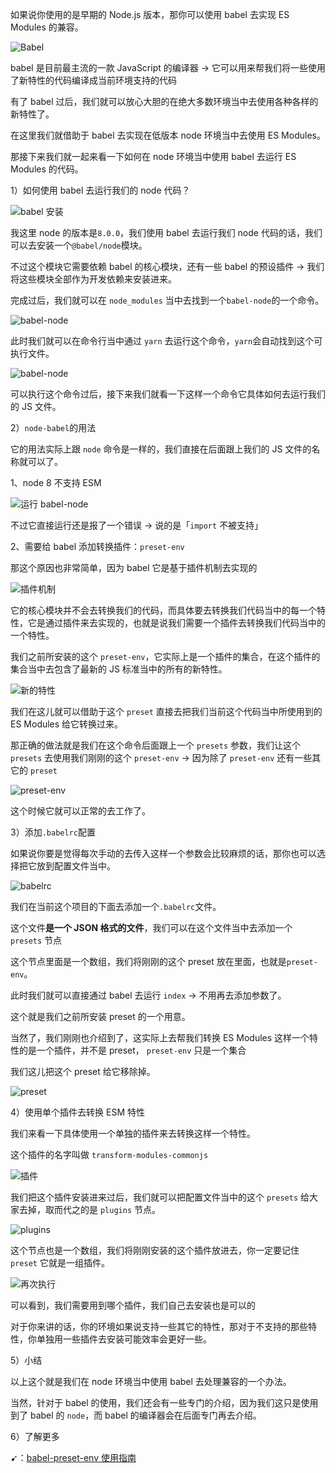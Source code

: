 如果说你使用的是早期的 Node.js 版本，那你可以使用 babel 去实现 ES Modules 的兼容。

![Babel](assets/img/2021-11-14-20-31-06.png)

babel 是目前最主流的一款 JavaScript 的编译器 -> 它可以用来帮我们将一些使用了新特性的代码编译成当前环境支持的代码

有了 babel 过后，我们就可以放心大胆的在绝大多数环境当中去使用各种各样的新特性了。

在这里我们就借助于 babel 去实现在低版本 node 环境当中去使用 ES Modules。

那接下来我们就一起来看一下如何在 node 环境当中使用 babel 去运行 ES Modules 的代码。

1）如何使用 babel 去运行我们的 node 代码？

![babel 安装](assets/img/2021-11-14-20-32-36.png)

我这里 node 的版本是`8.0.0`，我们使用 babel 去运行我们 node 代码的话，我们可以去安装一个`@babel/node`模块。

不过这个模块它需要依赖 babel 的核心模块，还有一些 babel 的预设插件 -> 我们将这些模块全部作为开发依赖来安装进来。

完成过后，我们就可以在 `node_modules` 当中去找到一个`babel-node`的一个命令。

![babel-node](assets/img/2021-11-14-20-35-10.png)

此时我们就可以在命令行当中通过 `yarn` 去运行这个命令，`yarn`会自动找到这个可执行文件。

![babel-node](assets/img/2021-11-14-20-36-27.png)

可以执行这个命令过后，接下来我们就看一下这样一个命令它具体如何去运行我们的 JS 文件。

2）`node-babel`的用法

它的用法实际上跟 `node` 命令是一样的，我们直接在后面跟上我们的 JS 文件的名称就可以了。

1、node 8 不支持 ESM

![运行 babel-node](assets/img/2021-11-14-20-38-39.png)

不过它直接运行还是报了一个错误 -> 说的是「`import` 不被支持」

2、需要给 babel 添加转换插件：`preset-env`

那这个原因也非常简单，因为 babel 它是基于插件机制去实现的

![插件机制](assets/img/2021-11-14-20-43-32.png)

它的核心模块并不会去转换我们的代码，而具体要去转换我们代码当中的每一个特性，它是通过插件来去实现的，也就是说我们需要一个插件去转换我们代码当中的一个特性。

我们之前所安装的这个 `preset-env`，它实际上是一个插件的集合，在这个插件的集合当中去包含了最新的 JS 标准当中的所有的新特性。

![新的特性](assets/img/2021-11-14-20-46-17.png)

我们在这儿就可以借助于这个 `preset` 直接去把我们当前这个代码当中所使用到的 ES Modules 给它转换过来。

那正确的做法就是我们在这个命令后面跟上一个 `presets` 参数，我们让这个 `presets` 去使用我们刚刚的这个 `preset-env` -> 因为除了 `preset-env` 还有一些其它的 `preset` 

![preset-env](assets/img/2021-11-14-20-47-52.png)

这个时候它就可以正常的去工作了。

3）添加`.babelrc`配置

如果说你要是觉得每次手动的去传入这样一个参数会比较麻烦的话，那你也可以选择把它放到配置文件当中。

![babelrc](assets/img/2021-11-14-20-50-13.png)

我们在当前这个项目的下面去添加一个`.babelrc`文件。

这个文件**是一个 JSON 格式的文件**，我们可以在这个文件当中去添加一个 `presets` 节点

这个节点里面是一个数组，我们将刚刚的这个 preset 放在里面，也就是`preset-env`。

此时我们就可以直接通过 babel 去运行 `index` -> 不用再去添加参数了。

这个就是我们之前所安装 preset 的一个用意。

当然了，我们刚刚也介绍到了，这实际上去帮我们转换 ES Modules 这样一个特性的是一个插件，并不是 preset， `preset-env` 只是一个集合

我们这儿把这个 preset 给它移除掉。

![preset](assets/img/2021-11-14-20-51-56.png)

4）使用单个插件去转换 ESM 特性

我们来看一下具体使用一个单独的插件来去转换这样一个特性。

这个插件的名字叫做 `transform-modules-commonjs`

![插件](assets/img/2021-11-14-20-53-06.png)

我们把这个插件安装进来过后，我们就可以把配置文件当中的这个 `presets` 给大家去掉，取而代之的是 `plugins` 节点。

![plugins](assets/img/2021-11-14-20-55-05.png)

这个节点也是一个数组，我们将刚刚安装的这个插件放进去，你一定要记住 `preset` 它就是一组插件。

![再次执行](assets/img/2021-11-14-20-56-12.png)

可以看到，我们需要用到哪个插件，我们自己去安装也是可以的

对于你来讲的话，你的环境如果说支持一些其它的特性，那对于不支持的那些特性，你单独用一些插件去安装可能效率会更好一些。

5）小结

以上这个就是我们在 node 环境当中使用 babel 去处理兼容的一个办法。

当然，针对于 babel 的使用，我们还会有一些专门的介绍，因为我们这只是使用到了 babel 的 `node`，而 babel 的编译器会在后面专门再去介绍。

6）了解更多

➹：[babel-preset-env 使用指南](https://www.cnblogs.com/chyingp/p/understanding-babel-preset-env.html)
